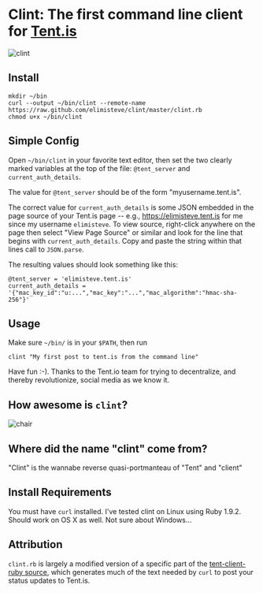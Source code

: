 # Clint: The first command line client for [Tent.is](https://tent.is)

![clint](http://i.imgflip.com/3rfu.jpg)

## Install

    mkdir ~/bin
    curl --output ~/bin/clint --remote-name https://raw.github.com/elimisteve/clint/master/clint.rb
    chmod u+x ~/bin/clint


## Simple Config

Open `~/bin/clint` in your favorite text editor, then set the two
clearly marked variables at the top of the file: `@tent_server` and
`current_auth_details`.

The value for `@tent_server` should be of the form
"myusername.tent.is".

The correct value for `current_auth_details` is some JSON embedded in
the page source of your Tent.is page -- e.g.,
<https://elimisteve.tent.is> for me since my username `elimisteve`.
To view source, right-click anywhere on the page then select "View
Page Source" or similar and look for the line that begins with
`current_auth_details`.  Copy and paste the string within that lines
call to `JSON.parse`.

The resulting values should look something like this:

    @tent_server = 'elimisteve.tent.is'
    current_auth_details = '{"mac_key_id":"u:...","mac_key":"...","mac_algorithm":"hmac-sha-256"}'


## Usage

Make sure `~/bin/` is in your `$PATH`, then run

    clint "My first post to tent.is from the command line"

Have fun :-).  Thanks to the Tent.io team for trying to decentralize,
and thereby revolutionize, social media as we know it.


## How awesome is `clint`?

![chair](http://i.imgflip.com/3rg4.jpg)


## Where did the name "clint" come from?

"Clint" is the wannabe reverse quasi-portmanteau of "Tent" and
"client"


## Install Requirements

You must have `curl` installed.  I've tested clint on Linux using Ruby
1.9.2.  Should work on OS X as well.  Not sure about Windows...


## Attribution

`clint.rb` is largely a modified version of a specific part of the
[tent-client-ruby source](https://github.com/tent/tent-client-ruby/blob/master/lib/tent-client/middleware/mac_auth.rb),
which generates much of the text needed by `curl` to post your status
updates to Tent.is.
